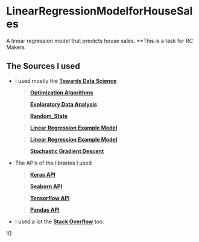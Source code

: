 # LinearRegressionModelforHouseSales
A linear regression model that predicts house sales. **This is a task for RC Makers

## The Sources I used

- I used mostly the [**Towards Data Science**](https://towardsdatascience.com/)

  >[**Optimization Algorithms**](https://towardsdatascience.com/optimizers-for-training-neural-network-59450d71caf6)

  >[**Exploratory Data Analysis**](https://towardsdatascience.com/exploratory-data-analysis-8fc1cb20fd15)

  >[**Random_State**](https://towardsdatascience.com/why-do-we-set-a-random-state-in-machine-learning-models-bb2dc68d8431#:~:text=With%20random_state%3DNone%20%2C%20we%20get,test%20sets%20across%20different%20executions.)

  >[**Linear Regression Example Model**](https://towardsdatascience.com/walking-through-a-linear-regression-dca9942111e4)

  >[**Linear Regression Example Model**](https://towardsdatascience.com/walking-through-a-linear-regression-dca9942111e4)

  >[**Stochastic Gradient Descent**](https://towardsdatascience.com/step-by-step-tutorial-on-linear-regression-with-stochastic-gradient-descent-1d35b088a843)

- The APIs of the libraries I used

  >[**Keras API**](https://keras.io/api/)
  
  >[**Seaborn API**](https://seaborn.pydata.org/api.html)
  
  >[**Tensorflow API**](https://www.tensorflow.org/api_docs)
  
  >[**Pandas API**](https://pandas.pydata.org/docs/reference/index.html#api)
  
 - I used a lot the [**Stack Overflow**](https://stackoverflow.com/) too.

!()

